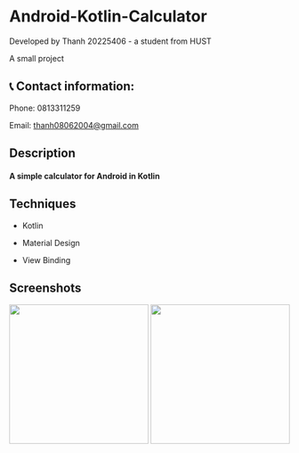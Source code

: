 # Android-Kotlin-Calculator
Developed by Thanh 20225406 - a student from HUST 


A small project
## :telephone_receiver: Contact information: 
Phone: 0813311259


Email: thanh08062004@gmail.com

## Description

#### A simple calculator for Android in Kotlin

## Techniques

- Kotlin

- Material Design

- View Binding

## Screenshots
<img src= "https://github.com/user-attachments/assets/e76de93f-5506-41da-9579-3a5709d8d44f" width="250"/>

<img src= "https://github.com/user-attachments/assets/4bbc1c57-d3ad-43a4-b305-27b98d086028" width="250"/>



